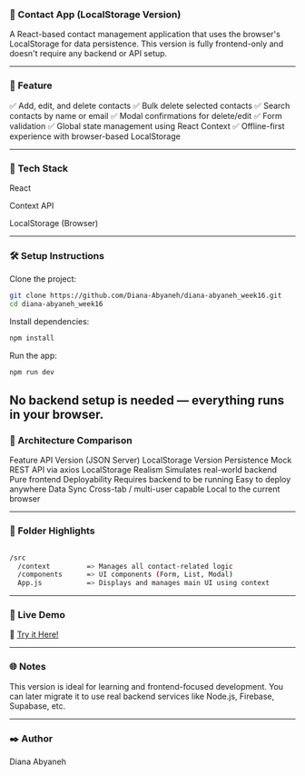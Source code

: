 ### 📇 Contact App (LocalStorage Version)

A React-based contact management application that uses the browser's LocalStorage for data persistence. This version is fully frontend-only and doesn't require any backend or API setup.

---

### 🚀 Feature

✅ Add, edit, and delete contacts
✅ Bulk delete selected contacts
✅ Search contacts by name or email
✅ Modal confirmations for delete/edit
✅ Form validation
✅ Global state management using React Context
✅ Offline-first experience with browser-based LocalStorage

---

### 🧱 Tech Stack

React

Context API

LocalStorage (Browser)

---

### 🛠️ Setup Instructions
Clone the project:

```bash
git clone https://github.com/Diana-Abyaneh/diana-abyaneh_week16.git
cd diana-abyaneh_week16
```
Install dependencies:

```bash
npm install
```
Run the app:

```bash
npm run dev
```
No backend setup is needed — everything runs in your browser.
---

### 🧠 Architecture Comparison
Feature	API Version (JSON Server)	LocalStorage Version
Persistence	Mock REST API via axios	LocalStorage
Realism	Simulates real-world backend	Pure frontend
Deployability	Requires backend to be running	Easy to deploy anywhere
Data Sync	Cross-tab / multi-user capable	Local to the current browser

---

### 🧩 Folder Highlights
```bash

/src
  /context         => Manages all contact-related logic
  /components      => UI components (Form, List, Modal)
  App.js           => Displays and manages main UI using context
```
---

### 🔗 Live Demo
🚀 [Try it Here!](https://diana-abyaneh-week16-api.vercel.app/)

---

### 🌐 Notes
This version is ideal for learning and frontend-focused development. You can later migrate it to use real backend services like Node.js, Firebase, Supabase, etc.

---

### ✒️ Author
Diana Abyaneh
